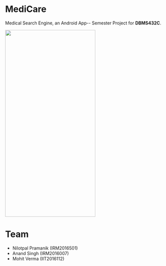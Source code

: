 # MediCare
Medical Search Engine, an Android App-- Semester Project for **DBMS432C**.

<img src="https://i.imgur.com/xHzkXXl.png" width="290" height="600"/>


# Team
* Nilotpal Pramanik (IRM2016501)
* Anand Singh (IRM2016007)
* Mohit Verma (IIT2016112)

